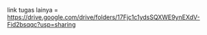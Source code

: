 link tugas lainya = https://drive.google.com/drive/folders/17Fjc1c1ydsSQXWE9ynEXdV-Fid2bsqqc?usp=sharing
